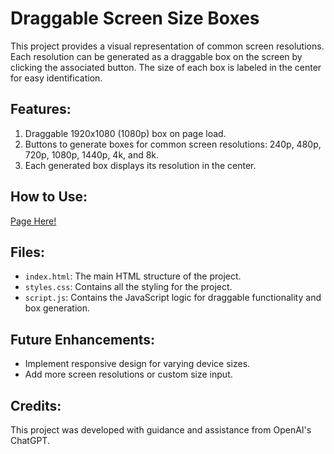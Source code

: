 # Draggable Screen Size Boxes

This project provides a visual representation of common screen resolutions. Each resolution can be generated as a draggable box on the screen by clicking the associated button. The size of each box is labeled in the center for easy identification.

## Features:

1. Draggable 1920x1080 (1080p) box on page load.
2. Buttons to generate boxes for common screen resolutions: 240p, 480p, 720p, 1080p, 1440p, 4k, and 8k.
3. Each generated box displays its resolution in the center.

## How to Use:

[Page Here!](https://ormaq.github.io/ScreenSizeDragable/)

## Files:

- `index.html`: The main HTML structure of the project.
- `styles.css`: Contains all the styling for the project.
- `script.js`: Contains the JavaScript logic for draggable functionality and box generation.

## Future Enhancements:

- Implement responsive design for varying device sizes.
- Add more screen resolutions or custom size input.

## Credits:

This project was developed with guidance and assistance from OpenAI's ChatGPT.
